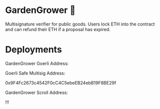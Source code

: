 # GardenGrower :rose:

Multisignature verifier for public goods.
Users lock ETH into the contract and can refund their ETH if a proposal has expired.

# Deployments

GardenGrower Goerli Address:

Goerli Safe Multisig Address:

0x9F4Fc2673c4542F0cC4C5ebeEB24ebB19F8BE29f

GardenGrower Scroll Address:

!!!
